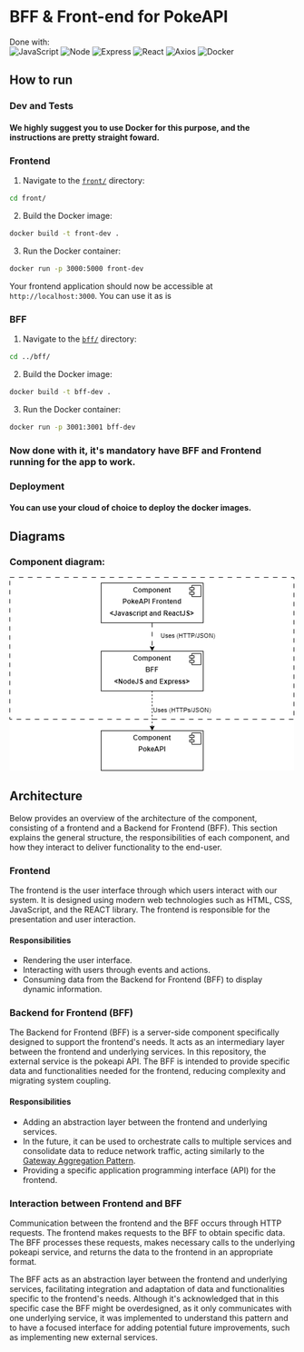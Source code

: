 
# BFF & Front-end for PokeAPI

Done with: 
<br>
![JavaScript](https://img.shields.io/badge/JavaScript-323330?style=for-the-badge&logo=javascript&logoColor=F7DF1E)
![Node](https://img.shields.io/badge/Node.js-43853D?style=for-the-badge&logo=node.js&logoColor=white)
![Express](https://img.shields.io/badge/Express%20js-000000?style=for-the-badge&logo=express&logoColor=white)
![React](https://img.shields.io/badge/React-20232A?style=for-the-badge&logo=react&logoColor=61DAFB)
![Axios](https://img.shields.io/badge/axios-671ddf?&style=for-the-badge&logo=axios&logoColor=white)
![Docker](https://img.shields.io/badge/Docker-2CA5E0?style=for-the-badge&logo=docker&logoColor=white)


## How to run

### Dev and Tests
#### We highly suggest you to use Docker for this purpose, and the instructions are pretty straight foward. 
 

### Frontend

1. Navigate to the [`front/`](command:_github.copilot.openRelativePath?%5B%22front%2F%22%5D "front/") directory:

```sh
cd front/
```

2. Build the Docker image:

```sh
docker build -t front-dev .
```

3. Run the Docker container:

```sh
docker run -p 3000:5000 front-dev
```

Your frontend application should now be accessible at `http://localhost:3000`. You can use it as is

### BFF

1. Navigate to the [`bff/`](command:_github.copilot.openRelativePath?%5B%22bff%2F%22%5D "bff/") directory:

```sh
cd ../bff/
```

2. Build the Docker image:

```sh
docker build -t bff-dev .
```

3. Run the Docker container:

```sh
docker run -p 3001:3001 bff-dev
```
### Now done with it, it's mandatory have BFF and Frontend running for the app to work.

### Deployment
#### You can use your cloud of choice to deploy the docker images.

## Diagrams
### Component diagram:
![App Screenshot](docu/Componnetes.png)

## Architecture
Below provides an overview of the architecture of the component, consisting of a frontend and a Backend for Frontend (BFF). This section explains the general structure, the responsibilities of each component, and how they interact to deliver functionality to the end-user.

### Frontend
The frontend is the user interface through which users interact with our system. It is designed using modern web technologies such as HTML, CSS, JavaScript, and the REACT library. The frontend is responsible for the presentation and user interaction.

#### Responsibilities
* Rendering the user interface.
* Interacting with users through events and actions.
* Consuming data from the Backend for Frontend (BFF) to display dynamic information.

### Backend for Frontend (BFF)
The Backend for Frontend (BFF) is a server-side component specifically designed to support the frontend's needs. It acts as an intermediary layer between the frontend and underlying services. In this repository, the external service is the pokeapi API. The BFF is intended to provide specific data and functionalities needed for the frontend, reducing complexity and migrating system coupling.

#### Responsibilities
* Adding an abstraction layer between the frontend and underlying services.
* In the future, it can be used to orchestrate calls to multiple services and consolidate data to reduce network traffic, acting similarly to the [Gateway Aggregation Pattern](https://lafilosofiadelsoftware.com/index.php/2023/08/23/patrones-arquitectonicos-en-gateways-y-donde-aplicarlos/).
* Providing a specific application programming interface (API) for the frontend.

### Interaction between Frontend and BFF
Communication between the frontend and the BFF occurs through HTTP requests. The frontend makes requests to the BFF to obtain specific data. The BFF processes these requests, makes necessary calls to the underlying pokeapi service, and returns the data to the frontend in an appropriate format.

The BFF acts as an abstraction layer between the frontend and underlying services, facilitating integration and adaptation of data and functionalities specific to the frontend's needs. Although it's acknowledged that in this specific case the BFF might be overdesigned, as it only communicates with one underlying service, it was implemented to understand this pattern and to have a focused interface for adding potential future improvements, such as implementing new external services.
